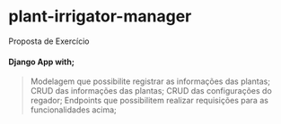 # plant-irrigator-manager

Proposta de Exercício

#### Django App with;

> Modelagem que possibilite registrar as informações das plantas;
> CRUD das informações das plantas;
> CRUD das configurações do regador;
> Endpoints que possibilitem realizar requisições para as funcionalidades acima;
